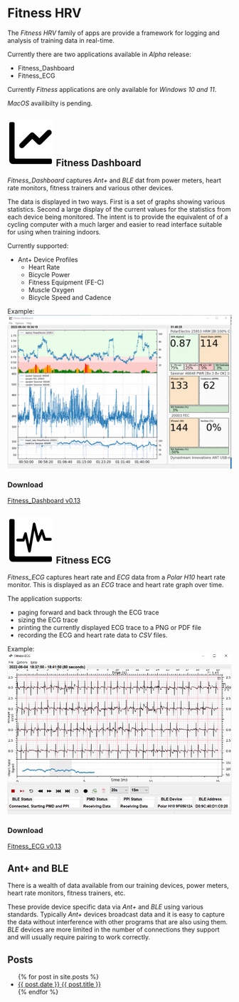 # Fitness HRV

The *Fitness HRV* family of apps are provide a framework for logging and analysis of training data in real-time.

Currently there are two applications available in *Alpha* release:

- Fitness\_Dashboard
- Fitness\_ECG

Currently *Fitness* applications are only available for *Windows 10 and 11*.

*MacOS* availibilty is pending.

## ![Sample ECG](./icons/graph2.svg) Fitness Dashboard 

*Fitness\_Dashboard* captures *Ant+* and *BLE* dat from power meters, heart rate monitors, fitness trainers and various other devices. 

The data is displayed in two ways. First is a set of graphs showing various statistics. Second a large display of the current values for the 
statistics from each device being monitored. The intent is to provide the equivalent of of a cycling computer with a much larger and easier
to read interface suitable for using when training indoors.

Currently supported:

- Ant+ Device Profiles
    - Heart Rate 
    - Bicycle Power
    - Fitness Equipment (FE-C)
    - Muscle Oxygen
    - Bicycle Speed and Cadence

Example:
![Sample Dashboard](./images/dashboard1.png)

### Download
[Fitness\_Dashboard v0.13](https://github.com/stuartlynne/fitness_hrv/releases/download/v0.13-alpha/Fitness_Dashboard_0.13_setup.exe)

## ![Sample ECG](./icons/ecg-lines.svg) Fitness ECG

*Fitness\_ECG* captures heart rate and *ECG* data from a *Polar H10* heart rate monitor. This is displayed as an *ECG* trace and 
heart rate graph over time.

The application supports:
- paging forward and back through the ECG trace
- sizing the ECG trace 
- printing the currently displayed ECG trace to a PNG or PDF file
- recording the ECG and heart rate data to *CSV* files.

Example:
![Sample ECG](./images/ecg1.png)

### Download
[Fitness\_ECG v0.13](https://github.com/stuartlynne/fitness_hrv/releases/download/v0.13-alpha/Fitness_ECG_0.13_setup.exe)

## Ant+ and BLE
There is a wealth of data available from our training devices, power meters, heart rate monitors, fitness trainers, etc.

These provide device specific data via *Ant+* and *BLE* using various standards. Typically *Ant+* devices broadcast data
and it is easy to capture the data without interference with other programs that are also using them. *BLE* devices are
more limited in the number of connections they support and will usually require pairing to work correctly.


## Posts
<ul>
  {% for post in site.posts %}
    <li> <a href="{{ post.url }}">{{ post.date }} {{ post.title }}</a> </li>
  {% endfor %}
</ul>





